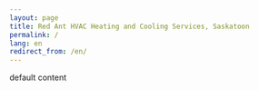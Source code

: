 ```yaml
---
layout: page
title: Red Ant HVAC Heating and Cooling Services, Saskatoon
permalink: /
lang: en
redirect_from: /en/
---
```


default content
<!-- Add more content and information about your business here -->
